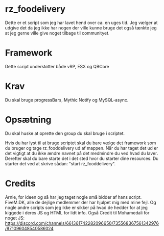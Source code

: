 # rz_foodelivery

Dette er et script som jeg har lavet hend over ca. en uges tid. Jeg vælger at udgive det da jeg ikke har nogen der ville kunne bruge det også tænkte jeg at jeg gerne ville give noget tilbage til communityet. 

# Framework

Dette script understøtter både vRP, ESX og QBCore

# Krav

Du skal bruge progressBars, Mythic Notify og MySQL-async.

# Opsætning

Du skal huske at oprette den group du skal bruge i scriptet.

Hvis du har lyst til at bruge scriptet skal du bare vælge det framework som du bruger og tage rz_fooddelivery ud af mappen. Når du har taget det ud er det vigtigt at du ikke ændre navnet på det medmindre du ved hvad du laver. Derefter skal du bare starte det i det sted hvor du starter dine resources. Du starter det ved at skrive sådan: "start rz_fooddelivery".

# Credits

Arnie, for ideen og så har jeg taget nogle små bidder af hans script. 
FiveM.DK, alle de dejlige medlemmer der har hjulpet mig med mine fejl.
Og nogle andre scripts som jeg ikke er sikker på hvad de hedder for at jeg kiggede i deres JS og HTML for lidt info.
Også Credit til Mohamedali for noget JS: https://discord.com/channels/661361742282096650/735568367561342976/871096048540586024
